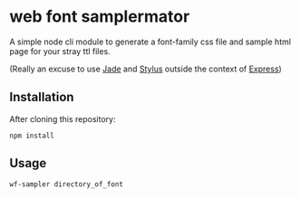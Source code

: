 web font samplermator
=====================

A simple node cli module to generate a font-family css file and sample html page for your stray ttl files.

(Really an excuse to use [Jade](XX) and [Stylus](XX) outside the context of [Express](xx))

<!--img src="https://github.com/ali5ter/wf-sampler/blob/master/screenshots/wf-sampler-00.png?raw=true" width="32%"/>&nbsp;-->

Installation
------------

After cloning this repository:

    npm install

Usage
-----

    wf-sampler directory_of_font
